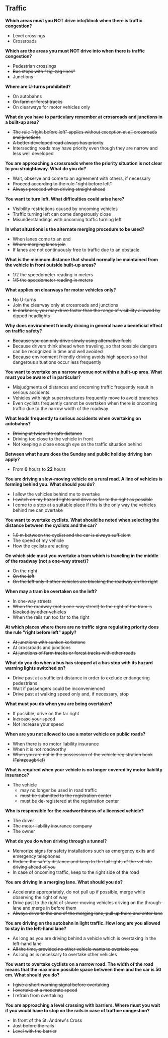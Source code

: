 ## Traffic

**Which areas must you NOT drive into/block when there is traffic congestion?**
- Level crossings
- Crossroads

**Which are the areas you must NOT drive into when there is traffic congestion?**
- Pedestrian crossings
- ~~Bus stops with "zig-zag lines"~~
- Junctions

**Where are U-turns prohibited?**
- On autobahns
- ~~On farm or forest tracks~~
- On clearways for motor vehicles only

**What do you have to particulary remember at crossroads and junctions in a built-up area?**
- ~~The rule "right before left" applies without exception at all crossroads and junctions~~
- ~~A better developed road always has priority~~
- Intersecting roads may have priority even though they are narrow and less well developed

**You are approaching a crossroads where the priority situation is not clear to you straightaway. What do you do?**
- Wait, observe and come to an agreement with others, if necessary
- ~~Proceed according to the rule "right before left"~~
- ~~Always proceed when driving straight ahead~~

**You want to turn left. What difficulties could arise here?**
- Visibility restrictions caused by oncoming vehicles
- Traffic turning left can come dangerously close
- Misunderstandings with oncoming traffic turning left

**In what situations is the alternate merging procedure to be used?**
- When lanes come to an end
- ~~Where merging lanes join~~
- If lanes are not continuously free to traffic due to an obstacle

**What is the minimum distance that should normally be maintained from the vehicle in front outside built-up areas?**
- 1/2 the speedometer reading in meters
- ~~1/5 the speedometer reading in meters~~

**What applies on clearways for motor vehicles only?**
- No U-turns
- Join the clearway only at crossroads and junctions
- ~~In darkness, you may drive faster than the range of visibility allowed by dipped headlights~~

**Why does environment friendly driving in general have a beneficial effect on traffic safety?**
- ~~Because you can only drive slowly using alternative fuels~~
- Because drivers think ahead when traveling, so that possible dangers can be recognized in time and well avoided
- Because environment friendly driving avoids high speeds so that dangerous situations occur less frequently

**You want to overtake on a narrow avenue not within a built-up area. What must you be aware of in particular?**
- Misjudgments of distances and oncoming traffic frequently result in serious accidents
- Vehicles with high superstructures frequently move to avoid branches
- Even cyclists frequently cannot be overtaken when there is oncoming traffic due to the narrow width of the roadway

**What leads frequently to serious accidents when overtaking on autobahns?**
- ~~Driving at twice the safe distance~~
- Driving too close to the vehicle in front
- Not keeping a close enough eye on the traffic situation behind

**Between what hours does the Sunday and public holiday driving ban apply?**
- From **0** hours to **22** hours

**You are driving a slow-moving vehicle on a rural road. A line of vehicles is forming behind you. What should you do?**
- I allow the vehicles behind me to overtake
- ~~I switch on my hazard lights and drive as far to the right as possible~~
- I come to a stop at a suitable place if this is the only way the vehicles behind me can overtake

**You want to overtake cyclists. What should be noted when selecting the distance between the cyclists and the car?**
- ~~1.0 m between the cyclist and the car is always sufficient~~
- The speed of my vehicle
- How the cyclists are acting

**On which side must you overtake a tram which is traveling in the middle of the roadway (not a one-way street)?**
- On the right
- ~~On the left~~
- ~~On the left only if other vehicles are blocking the roadway on the right~~

**When may a tram be overtaken on the left?**
- In one-way streets
- ~~When the roadway (not a one-way street) to the right of the tram is blocked by other vehicles~~
- When the rails run too far to the right

**At which places where there are no traffic signs regulating priority does the rule "right before left" apply?**
- ~~At junctions with sunken kerbstone~~
- At crossroads and junctions
- ~~At junctions of farm tracks or forest tracks with other roads~~

**What do you do when a bus has stopped at a bus stop with its hazard warning lights switched on?**
- Drive past at a sufficient distance in order to exclude endangering pedestrians
- Wait if passengers could be inconvenienced
- Drive past at walking speed only and, if necessary, stop

**What must you do when you are being overtaken?**
- If possible, drive on the far right
- ~~Increase your speed~~
- Not increase your speed

**When are you not allowed to use a motor vehicle on public roads?**
- When there is no motor liability insurance
- When it is not roadworthy
- ~~When you are not in the possession of the vehicle registration book (Fahrzeugbrief)~~

**What is required when your vehicle is no longer covered by motor liability insurance?**
- The vehicle
  - may no longer be used in road traffic
  - ~~must be submitted to the registration center~~
  - must be de-registered at the registration center
  
**Who is responsible for the roadworthiness of a licensed vehicle?**
- The driver
- ~~The motor liability insurance company~~
- The owner

**What do you do when driving through a tunnel?**
- Memorize signs for safety installations such as emergency exits and emergency telephones
- ~~Reduce the safety distance and keep to the tail lights of the vehicle driving ahead of you~~
- In case of oncoming traffic, keep to the right side of the road

**You are driving in a merging lane. What should you do?**
- Accelerate appropriately, do not pull up if possible, merge while observing the right of way
- Drive past to the right of slower-moving vehicles driving on the through-lane and merge in before them
- ~~Always drive to the end of the merging lane, pull up there and enter lane~~

**You are driving on the autobahn in light traffic. How long are you allowed to stay in the left-hand lane?**
- As long as you are driving behind a vehicle which is overtaking in the left-hand lane
- ~~All the time, provided no other vehicle wants to overtake you~~
- As long as is necessary to overtake other vehicles

**You want to overtake cyclists on a narrow road. The width of the road means that the maximum possible space between them and the car is 50 cm. What should you do?**
- ~~I give a short warning signal before overtaking~~
- ~~I overtake at a moderate speed~~
- I refrain from overtaking

**You are approaching a level crossing with barriers. Where must you wait if you would have to stop on the rails in case of traffice congestion?**
- In front of the St. Andrew's Cross
- ~~Just before the rails~~
- ~~Level with the barrier~~
